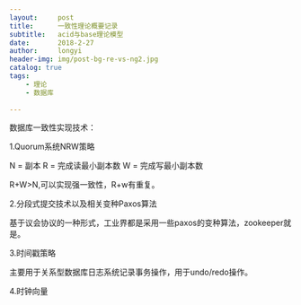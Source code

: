 ```yaml
---
layout:     post
title:      一致性理论概要记录
subtitle:  	acid与base理论模型
date:       2018-2-27
author:     longyi
header-img: img/post-bg-re-vs-ng2.jpg
catalog: true
tags:
    - 理论
    - 数据库
    
---
```


数据库一致性实现技术：

1.Quorum系统NRW策略

  N = 副本
  R = 完成读最小副本数
  W = 完成写最小副本数

  R+W>N,可以实现强一致性，R+w有重复。

2.分段式提交技术以及相关变种Paxos算法

  基于议会协议的一种形式，工业界都是采用一些paxos的变种算法，zookeeper就是。

3.时间戳策略

  主要用于关系型数据库日志系统记录事务操作，用于undo/redo操作。


4.时钟向量












